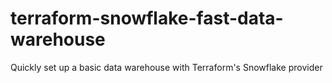# terraform-snowflake-fast-data-warehouse
Quickly set up a basic data warehouse with Terraform's Snowflake provider
